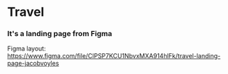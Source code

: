 # Travel

### It's a landing page from Figma

Figma layout: https://www.figma.com/file/ClPSP7KCU1NbvxMXA914hlFk/travel-landing-page-jacobvoyles
